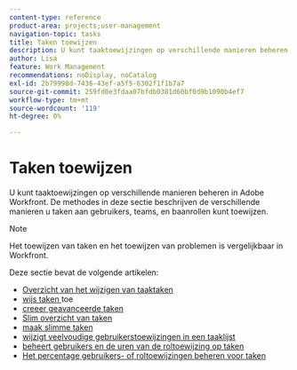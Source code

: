 ```yaml
---
content-type: reference
product-area: projects;user-management
navigation-topic: tasks
title: Taken toewijzen
description: U kunt taaktoewijzingen op verschillende manieren beheren in Adobe Workfront. De methodes in deze sectie beschrijven de verschillende manieren u taken aan gebruikers, teams, en baanrollen kunt toewijzen.
author: Lisa
feature: Work Management
recommendations: noDisplay, noCatalog
exl-id: 2b79998d-7436-43ef-a5f5-6302f1f1b7a7
source-git-commit: 259fd0e3fdaa07bfdb0301d60bf0d9b1090b4ef7
workflow-type: tm+mt
source-wordcount: '119'
ht-degree: 0%

---
```


# Taken toewijzen

U kunt taaktoewijzingen op verschillende manieren beheren in Adobe Workfront. De methodes in deze sectie beschrijven de verschillende manieren u taken aan gebruikers, teams, en baanrollen kunt toewijzen.

>[!NOTE]
>
>Het toewijzen van taken en het toewijzen van problemen is vergelijkbaar in Workfront.

Deze sectie bevat de volgende artikelen:

* [ Overzicht van het wijzigen van taaktaken ](../../../manage-work/tasks/assign-tasks/modify-task-assignments-overview.md)
* [ wijs taken ](../../../manage-work/tasks/assign-tasks/assign-tasks.md) toe
* [ creeer geavanceerde taken ](../../../manage-work/tasks/assign-tasks/create-advanced-assignments.md)
* [ Slim overzicht van taken ](../../../manage-work/tasks/assign-tasks/smart-assignments.md)
* [ maak slimme taken ](../../../manage-work/tasks/assign-tasks/make-smart-assignments.md)
* [ wijzigt veelvoudige gebruikerstoewijzingen in een taaklijst ](../../../manage-work/tasks/assign-tasks/modify-multiple-assignments-in-task-list.md)
* [ beheert gebruikers en de uren van de roltoewijzing op taken ](../../../manage-work/tasks/assign-tasks/manage-allocation-hours-on-tasks.md)
* [Het percentage gebruikers- of roltoewijzingen beheren voor taken](../../../manage-work/tasks/assign-tasks/manage-allocation-percentage-on-tasks.md)
